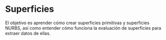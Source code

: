 # Superficies

El objetivo es aprender cómo crear superficies primitivas y superficies NURBS,
así como entender cómo funciona la evaluación de superficies para extraer
datos de ellas.
